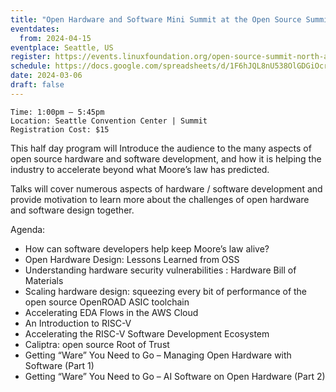 ```yaml
---
title: "Open Hardware and Software Mini Summit at the Open Source Summit North America"
eventdates:
  from: 2024-04-15
eventplace: Seattle, US
register: https://events.linuxfoundation.org/open-source-summit-north-america/register/
schedule: https://docs.google.com/spreadsheets/d/1F6hJQL8nU538OlGDGiOcrvSGuDMbCbK4R37qGrq5qSg/edit?usp=sharing
date: 2024-03-06
draft: false
---
```


```
Time: 1:00pm – 5:45pm
Location: Seattle Convention Center | Summit
Registration Cost: $15
```


This half day program will Introduce the audience to the many aspects of open source hardware and software development, and how it is helping the industry to accelerate beyond what Moore’s law has predicted.  


Talks will cover numerous aspects of hardware / software development and provide motivation to learn more about the challenges of open hardware and software design together.  


Agenda:

- How can software developers help keep Moore’s law alive?
- Open Hardware Design: Lessons Learned from OSS
- Understanding hardware security vulnerabilities : Hardware Bill of Materials
- Scaling hardware design: squeezing every bit of performance of the open source OpenROAD ASIC toolchain
- Accelerating EDA Flows in the AWS Cloud
- An Introduction to RISC-V
- Accelerating the RISC-V Software Development Ecosystem
- Caliptra: open source Root of Trust
- Getting “Ware” You Need to Go – Managing Open Hardware with Software (Part 1)
- Getting “Ware” You Need to Go – AI Software on Open Hardware (Part 2)

